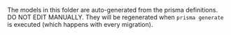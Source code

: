 The models in this folder are auto-generated from the prisma definitions.
DO NOT EDIT MANUALLY.
They will be regenerated when `prisma generate` is executed (which happens with every migration).
